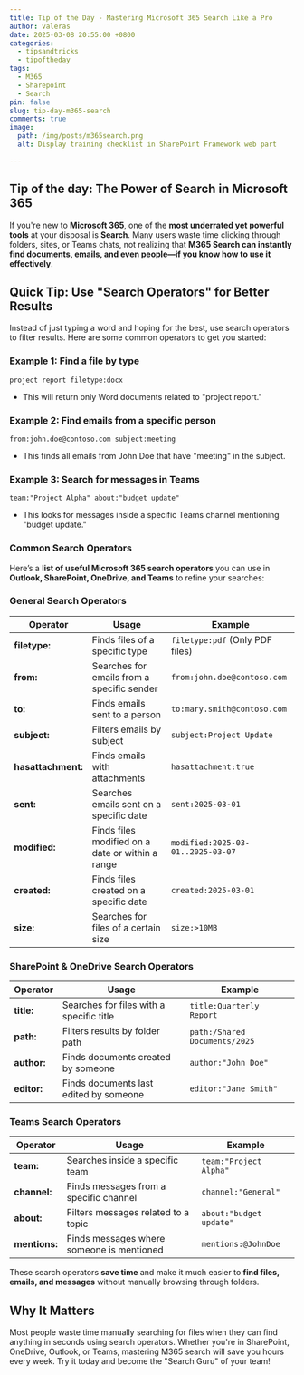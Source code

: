 ```yaml
---
title: Tip of the Day - Mastering Microsoft 365 Search Like a Pro
author: valeras
date: 2025-03-08 20:55:00 +0800
categories:
  - tipsandtricks
  - tipoftheday
tags:
  - M365
  - Sharepoint
  - Search
pin: false
slug: tip-day-m365-search
comments: true
image: 
  path: /img/posts/m365search.png
  alt: Display training checklist in SharePoint Framework web part

---
```


## Tip of the day: The Power of Search in Microsoft 365

If you're new to **Microsoft 365**, one of the **most underrated yet powerful tools** at your disposal is **Search**. Many users waste time clicking through folders, sites, or Teams chats, not realizing that **M365 Search can instantly find documents, emails, and even people—if you know how to use it effectively**.

## Quick Tip: Use "Search Operators" for Better Results
Instead of just typing a word and hoping for the best, use search operators to filter results. Here are some common operators to get you started:

### Example 1: Find a file by type

```
project report filetype:docx
```

- This will return only Word documents related to "project report."

### Example 2: Find emails from a specific person

```
from:john.doe@contoso.com subject:meeting
```

- This finds all emails from John Doe that have "meeting" in the subject.

### Example 3: Search for messages in Teams

```
team:"Project Alpha" about:"budget update"
```

- This looks for messages inside a specific Teams channel mentioning "budget update."

### Common Search Operators

Here’s a **list of useful Microsoft 365 search operators** you can use in **Outlook, SharePoint, OneDrive, and Teams** to refine your searches:

### **General Search Operators**
| Operator | Usage | Example |
|----------|-------|---------|
| **filetype:** | Finds files of a specific type | `filetype:pdf` (Only PDF files) |
| **from:** | Searches for emails from a specific sender | `from:john.doe@contoso.com` |
| **to:** | Finds emails sent to a person | `to:mary.smith@contoso.com` |
| **subject:** | Filters emails by subject | `subject:Project Update` |
| **hasattachment:** | Finds emails with attachments | `hasattachment:true` |
| **sent:** | Searches emails sent on a specific date | `sent:2025-03-01` |
| **modified:** | Finds files modified on a date or within a range | `modified:2025-03-01..2025-03-07` |
| **created:** | Finds files created on a specific date | `created:2025-03-01` |
| **size:** | Searches for files of a certain size | `size:>10MB` |

### **SharePoint & OneDrive Search Operators**
| Operator | Usage | Example |
|----------|-------|---------|
| **title:** | Searches for files with a specific title | `title:Quarterly Report` |
| **path:** | Filters results by folder path | `path:/Shared Documents/2025` |
| **author:** | Finds documents created by someone | `author:"John Doe"` |
| **editor:** | Finds documents last edited by someone | `editor:"Jane Smith"` |

### **Teams Search Operators**
| Operator | Usage | Example |
|----------|-------|---------|
| **team:** | Searches inside a specific team | `team:"Project Alpha"` |
| **channel:** | Finds messages from a specific channel | `channel:"General"` |
| **about:** | Filters messages related to a topic | `about:"budget update"` |
| **mentions:** | Finds messages where someone is mentioned | `mentions:@JohnDoe` |

These search operators **save time** and make it much easier to **find files, emails, and messages** without manually browsing through folders. 

## Why It Matters

Most people waste time manually searching for files when they can find anything in seconds using search operators. Whether you're in SharePoint, OneDrive, Outlook, or Teams, mastering M365 search will save you hours every week.
Try it today and become the "Search Guru" of your team! 
